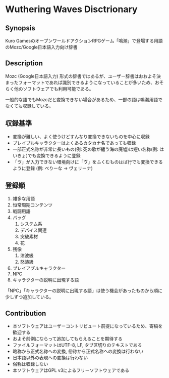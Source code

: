 # Wuthering Waves Disctrionary

## Synopsis

Kuro GamesのオープンワールドアクションRPGゲーム「鳴潮」で登場する用語のMozc/Google日本語入力向け辞書

## Description

Mozc (Google日本語入力) 形式の辞書ではあるが、ユーザー辞書はおおよそ決まったフォーマットであれば識別できるようになっていることが多いため、おそらく他のソフトウェアでも利用可能である。

一般的な語でもMozcだと変換できない場合があるため、一部の語は鳴潮用語でなくても収録している。

## 収録基準

* 変換が難しい、よく使うけどすんなり変換できないものを中心に収録
* プレイブルキャラクターはよくあるカタカナ名であっても収録
* 一部正式名称が非常に長いもの(例: 死の歌が纏う海の廃墟)は短い名称(例: はいきょ)でも変換できるように登録
* 「ゔ」が入力できない環境向けに「ヴ」をふくむものはば行でも変換できるように登録 (例: べりーな → ヴェリーナ)

## 登録順

1. 雑多な用語
2. 恒常周期コンテンツ
3. 戦闘用語
4. バッグ
    1. システム系
    2. デバイス関連
    3. 突破素材
    4. 花
5. 残像
    1. 津波級
    2. 怒涛級
6. プレイアブルキャラクター
7. NPC
8. キャラクターの説明に出現する語

「NPC」「キャラクターの説明に出現する語」は使う機会があったものから順に少しずつ追加している。

## Contribution

* 本ソフトウェアはユーザーコントリビュート前提になっているため、寄稿を歓迎する
* およそ前例にならって追加してもらえることを期待する
* ファイルフォーマットはUTF-8, LF, タブ区切りのテキストである
* 略称から正式名称への変換, 俗称から正式名称への変換は行わない
* 日本語以外の表現への変換は行わない
* 俗称は収録しない
* 本ソフトウェアはGPL v3によるフリーソフトウェアである